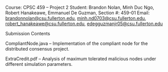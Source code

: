 Course: CPSC 459 – Project 2
Student: Brandon Nolan, Minh Duc Ngo, Robert Hanakeawe, Emmanuel De Guzman,
Section #: 459-01
Email: brandonnolan@csu.fullerton.edu, minh.nd0703@csu.fullerton.edu, robert_hanakeawe@csu.fullerton.edu, edegguzmanjr05@csu.fullerton.edu

Submission Contents

CompliantNode.java – Implementation of the compliant node for the distributed consensus project.

ExtraCredit.pdf – Analysis of maximum tolerated malicious nodes under different simulation parameters.
